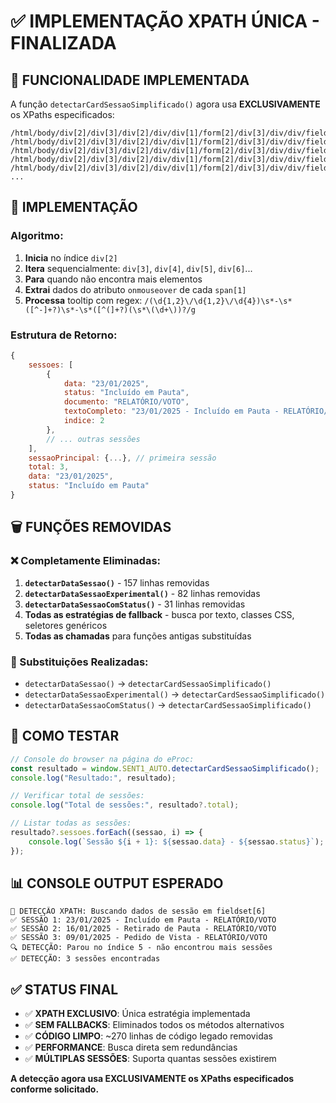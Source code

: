 # ✅ IMPLEMENTAÇÃO XPATH ÚNICA - FINALIZADA

## 🎯 **FUNCIONALIDADE IMPLEMENTADA**

A função `detectarCardSessaoSimplificado()` agora usa **EXCLUSIVAMENTE** os XPaths especificados:

```xpath
/html/body/div[2]/div[3]/div[2]/div/div[1]/form[2]/div[3]/div/div/fieldset[6]/div/div[2]/fieldset/legend/span[1]
/html/body/div[2]/div[3]/div[2]/div/div[1]/form[2]/div[3]/div/div/fieldset[6]/div/div[3]/fieldset/legend/span[1]
/html/body/div[2]/div[3]/div[2]/div/div[1]/form[2]/div[3]/div/div/fieldset[6]/div/div[4]/fieldset/legend/span[1]
/html/body/div[2]/div[3]/div[2]/div/div[1]/form[2]/div[3]/div/div/fieldset[6]/div/div[5]/fieldset/legend/span[1]
/html/body/div[2]/div[3]/div[2]/div/div[1]/form[2]/div[3]/div/div/fieldset[6]/div/div[6]/fieldset/legend/span[1]
...
```

## 🔧 **IMPLEMENTAÇÃO**

### Algoritmo:

1. **Inicia** no índice `div[2]`
2. **Itera** sequencialmente: `div[3]`, `div[4]`, `div[5]`, `div[6]`...
3. **Para** quando não encontra mais elementos
4. **Extrai** dados do atributo `onmouseover` de cada `span[1]`
5. **Processa** tooltip com regex: `/(\d{1,2}\/\d{1,2}\/\d{4})\s*-\s*([^-]+?)\s*-\s*([^(]+?)(\s*\(\d+\))?/g`

### Estrutura de Retorno:

```javascript
{
    sessoes: [
        {
            data: "23/01/2025",
            status: "Incluído em Pauta",
            documento: "RELATÓRIO/VOTO",
            textoCompleto: "23/01/2025 - Incluído em Pauta - RELATÓRIO/VOTO",
            indice: 2
        },
        // ... outras sessões
    ],
    sessaoPrincipal: {...}, // primeira sessão
    total: 3,
    data: "23/01/2025",
    status: "Incluído em Pauta"
}
```

## 🗑️ **FUNÇÕES REMOVIDAS**

### ❌ Completamente Eliminadas:

1. **`detectarDataSessao()`** - 157 linhas removidas
2. **`detectarDataSessaoExperimental()`** - 82 linhas removidas
3. **`detectarDataSessaoComStatus()`** - 31 linhas removidas
4. **Todas as estratégias de fallback** - busca por texto, classes CSS, seletores genéricos
5. **Todas as chamadas** para funções antigas substituídas

### 🔄 Substituições Realizadas:

-   `detectarDataSessao()` → `detectarCardSessaoSimplificado()`
-   `detectarDataSessaoExperimental()` → `detectarCardSessaoSimplificado()`
-   `detectarDataSessaoComStatus()` → `detectarCardSessaoSimplificado()`

## 🧪 **COMO TESTAR**

```javascript
// Console do browser na página do eProc:
const resultado = window.SENT1_AUTO.detectarCardSessaoSimplificado();
console.log("Resultado:", resultado);

// Verificar total de sessões:
console.log("Total de sessões:", resultado?.total);

// Listar todas as sessões:
resultado?.sessoes.forEach((sessao, i) => {
    console.log(`Sessão ${i + 1}: ${sessao.data} - ${sessao.status}`);
});
```

## 📊 **CONSOLE OUTPUT ESPERADO**

```
🎯 DETECÇÃO XPATH: Buscando dados de sessão em fieldset[6]
✅ SESSÃO 1: 23/01/2025 - Incluído em Pauta - RELATÓRIO/VOTO
✅ SESSÃO 2: 16/01/2025 - Retirado de Pauta - RELATÓRIO/VOTO
✅ SESSÃO 3: 09/01/2025 - Pedido de Vista - RELATÓRIO/VOTO
🔍 DETECÇÃO: Parou no índice 5 - não encontrou mais sessões
✅ DETECÇÃO: 3 sessões encontradas
```

## ✅ **STATUS FINAL**

-   ✅ **XPATH EXCLUSIVO**: Única estratégia implementada
-   ✅ **SEM FALLBACKS**: Eliminados todos os métodos alternativos
-   ✅ **CÓDIGO LIMPO**: ~270 linhas de código legado removidas
-   ✅ **PERFORMANCE**: Busca direta sem redundâncias
-   ✅ **MÚLTIPLAS SESSÕES**: Suporta quantas sessões existirem

**A detecção agora usa EXCLUSIVAMENTE os XPaths especificados conforme solicitado.**
